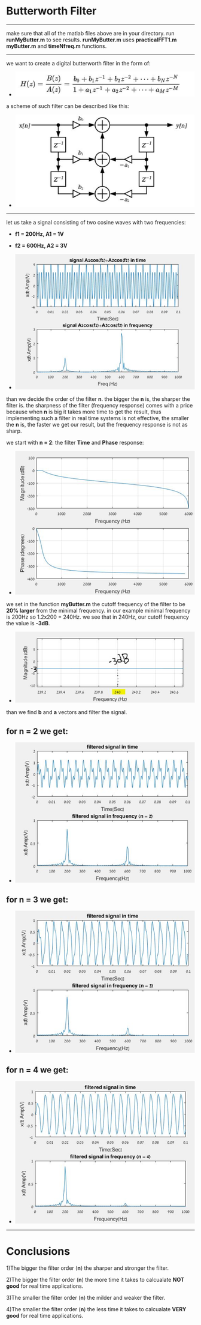 # Butterworth Filter #
----
make sure that all of the matlab files above are in your directory.
run **runMyButter.m** to see results. **runMyButter.m** uses **practicalFFT1.m myButter.m** and **timeNfreq.m** functions.

----

we want to create a digital butterworth filter in the form of:
* ![picture alt](https://github.com/amitsason/Digital-Signal-Processing-DSP-/blob/master/Butterworth%20Filter/images/formula1.JPG)

a scheme of such filter can be described like this:

* ![picture alt](https://github.com/amitsason/Digital-Signal-Processing-DSP-/blob/master/Butterworth%20Filter/images/formula2.JPG)
----

let us take a signal consisting of two cosine waves with two frequencies:
* **f1 = 200Hz,  A1 = 1V**
* **f2 = 600Hz,  A2 = 3V**

* ![picture alt](https://github.com/amitsason/Digital-Signal-Processing-DSP-/blob/master/Butterworth%20Filter/images/signalInTnF.JPG)

than we decide the order of the filter **n**. the bigger the **n** is, the sharper the filter is.
the sharpness of the filter (frequency response) comes with a price because when **n** is big it takes more time to get the result, thus implementing such a filter in real time systems is not effective, the smaller the **n** is, the faster we get our result, but the frequency response is not as sharp.

we start with **n = 2**:
 the filter **Time** and **Phase** response:
 * ![picture alt](https://github.com/amitsason/Digital-Signal-Processing-DSP-/blob/master/Butterworth%20Filter/images/filterTimeNPhase.JPG)
 
 we set in the function **myButter.m** the cutoff frequency of the filter to be **20% larger** from the minimal frequency.
 in our example minimal frequency is 200Hz so 1.2x200 = 240Hz. we see that in 240Hz, our cutoff frequency the value is **-3dB**.
 * ![picture alt](https://github.com/amitsason/Digital-Signal-Processing-DSP-/blob/master/Butterworth%20Filter/images/-3dB.JPG)
 
 than we find **b** and **a** vectors and filter the signal.
 ## for **n = 2** we get: ##
 
 * ![picture alt](https://github.com/amitsason/Digital-Signal-Processing-DSP-/blob/master/Butterworth%20Filter/images/filteredn2.JPG)
 
  ## for **n = 3** we get: ##
  
  * ![picture alt](https://github.com/amitsason/Digital-Signal-Processing-DSP-/blob/master/Butterworth%20Filter/images/filteredn3.JPG)
  
  ## for **n = 4** we get: ##
  
  * ![picture alt](https://github.com/amitsason/Digital-Signal-Processing-DSP-/blob/master/Butterworth%20Filter/images/filteredn4.JPG)
 ----
 # Conclusions #
 1)The bigger the filter order (**n**) the sharper and stronger the filter.
 
 2)The bigger the filter order (**n**) the more time it takes to calcualate **NOT good** for real time applications.
 
 3)The smaller the filter order (**n**) the milder and weaker the filter.
 
 4)The smaller the filter order (**n**) the less time it takes to calcualate **VERY good** for real time applications.



